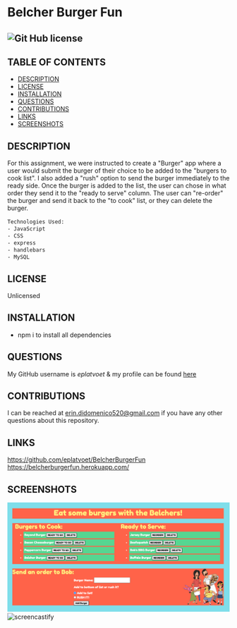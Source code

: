 # Belcher Burger Fun

  ## ![Git Hub license](https://img.shields.io/badge/License-Unlicensed-blue.svg)

  ## TABLE OF CONTENTS
  - [DESCRIPTION](#DESCRIPTION)  
  - [LICENSE](#LICENSE)  
  - [INSTALLATION](#INSTALLATION)   
  - [QUESTIONS](#QUESTIONS)  
  - [CONTRIBUTIONS](#CONTRIBUTIONS)
  - [LINKS](#LINKS)  
  - [SCREENSHOTS](#SCREENSHOTS)  

  ## DESCRIPTION
  For this assignment, we were instructed to create a "Burger" app where a user would submit the burger of their choice to be added to the "burgers to cook list". I also added a "rush" option to send the burger immediately to the ready side. Once the burger is added to the list, the user can chose in what order they send it to the "ready to serve" column. The user can "re-order" the burger and send it back to the "to cook" list, or they can delete the burger.  
  ``````````````````````
Technologies Used:
  - JavaScript
  - CSS 
  - express
  - handlebars
  - MySQL
   ``````````````````````

  ## LICENSE
  Unlicensed
  
  ## INSTALLATION
  - npm i to install all dependencies
  
  ## QUESTIONS  
  My GitHub username is *eplatvoet* & my profile can be found [here](https://github.com/eplatvoet) 
  
  ## CONTRIBUTIONS 
  I can be reached at erin.didomenico520@gmail.com if you have any other questions about this repository.
  
  ## LINKS
 https://github.com/eplatvoet/BelcherBurgerFun 
  https://belcherburgerfun.herokuapp.com/  

  ## SCREENSHOTS
![screenshot](screenshots/screenshot.png)  
![screencastify](screenshots/BelcherBurgerFun.gif)  

